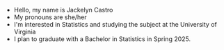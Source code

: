 - Hello, my name is Jackelyn Castro
- My pronouns are she/her
- I'm interested in Statistics and studying the subject at the University of Virginia
- I plan to graduate with a Bachelor in Statistics in Spring 2025.

<!---
jackiecstro/jackiecstro is a ✨ special ✨ repository because its `README.md` (this file) appears on your GitHub profile.
You can click the Preview link to take a look at your changes.
--->
